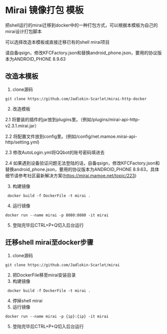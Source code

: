 # Mirai 镜像打包 模板
把shell运行的mirai迁移到docker中的一种打包方式，可以根据本模板为自己的mirai设计打包脚本

可以选择改造本模板或直接迁移已有的shell mirai项目

请自备qsign，修改KFCFactory.json和替换android_phone.json，要用的协议版本为ANDROID_PHONE 8.9.63

## 改造本模板
1. clone源码
```
git clone https://github.com/Jadlokin-Scarlet/mirai-http-docker
```
2. 改造模板

2.1 将要装的插件的jar放到plugins里。（例如/plugins/mirai-api-http-v2.3.1.mirai.jar）

2.2 将配置文件放到config里。(例如/config/net.mamoe.mirai-api-http/setting.yml)

2.3 修改AutoLogin.yml将QQbot的账号密码填进去

2.4 如果遇到设备验证问题无法登陆的话，自备qsign，修改KFCFactory.json和替换android_phone.json，要用的协议版本为ANDROID_PHONE 8.9.63，具体细节请参考社区最新解决方案(https://mirai.mamoe.net/topic/223)

3. 构建镜像
```
 docker build -f DockerFile -t mirai .
```
4. 运行镜像
```
docker run --name mirai -p 8080:8080 -it mirai
```
5. 登陆完毕后CTRL+P+Q切入后台运行

## 迁移shell mirai至docker步骤
1. clone源码
```
git clone https://github.com/Jadlokin-Scarlet/mirai
```
2. 把DockerFile移至mirai安装目录
3. 构建镜像
```
 docker build -f DockerFile -t mirai .
```
4. 停掉shell mirai
5. 运行镜像
```
docker run --name mirai -p {ip}:{ip} -it mirai
```
5. 登陆完毕后CTRL+P+Q切入后台运行
